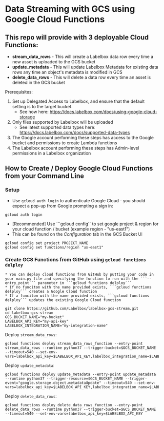 # Data Streaming with GCS using Google Cloud Functions

## This repo will provide with 3 deployable Cloud Functions:
 * **stream_data_rows** - This will create a Labelbox data row every time a new asset is uploaded to the GCS bucket
 * **update_metadata** - This will update Labelbox Metadata for existing data rows any time an object's metadata is modified in GCS
 * **delete_data_rows** - This will delete a data row every time an asset is deleted in the GCS bucket


Prerequisites:
1. Set up Delegated Access to Labelbox, and ensure that the default setting is to the target bucket.
    * See how here: https://docs.labelbox.com/docs/using-google-cloud-storage 
2. Only files supported by Labelbox will be uploaded
    * See latest supported data types here: https://docs.labelbox.com/docs/supported-data-types
3. The Google account performing these steps has access to the Google bucket and permissions to create Lambda functions
4. The Labelbox account performing these steps has Admin-level permissions in a Labelbox organization

## How to Create / Deploy Google Cloud Functions from your Command Line
### Setup
   * Use ```gcloud auth login``` to authenticate Google Cloud - you should expect a pop-up from Google prompting a sign in:
```
gcloud auth login
```
   * [Recommended] Use ```gcloud config`` to set google project & region for your cloud function / bucket (example region - "us-east1")
   * This can be found on the *Configuration* tab in the GCS Bucket UI
```
gcloud config set project PROJECT_NAME
gcloud config set functions/region "us-east1"
```
### Create GCS Functions from GitHub using ```gcloud functions delploy```
    * You can deploy cloud functions from GitHub by putting your code in your main.py file and specifying the function to run with the ```--entry_point``` parameter in ```gcloud functions delploy```
    * If no funciton with the name provided exists, ```gcloud functions delploy``` creates a Google Cloud function
    * If a funciton with the name provided exists, ```gcloud functions delploy``` updates the existing Google Cloud function
```
git clone https://github.com/Labelbox/labelbox-gcs-stream.git
cd labelbox-gcs-stream
GCS_BUCKET_NAME="my-bucket"
LABELBOX_API_KEY="my-api-key"
LABELBOX_INTEGRATION_NAME="my-integration-name"
```
Deploy ```stream_data_rows```:
```
gcloud functions deploy stream_data_rows_function --entry-point stream_data_rows --runtime python37 --trigger-bucket=$GCS_BUCKET_NAME --timeout=540 --set-env-vars=labelbox_api_key=$LABELBOX_API_KEY,labelbox_integration_name=$LABELBOX_INTEGRATION_NAME
```
Deploy ```update_metadata```:
```
gcloud functions deploy update_metadata --entry-point update_metadata --runtime python37 --trigger-resource=$GCS_BUCKET_NAME --trigger-event="google.storage.object.metadataUpdate" --timeout=540 --set-env-vars=labelbox_api_key=$LABELBOX_API_KEY,labelbox_integration_name=$LABELBOX_INTEGRATION_NAME
```
Deploy ```delete_data_rows```:
```
gcloud functions deploy delete_data_rows_function --entry-point delete_data_rows --runtime python37 --trigger-bucket=$GCS_BUCKET_NAME --timeout=540 --set-env-vars=labelbox_api_key=$LABELBOX_API_KEY
```
